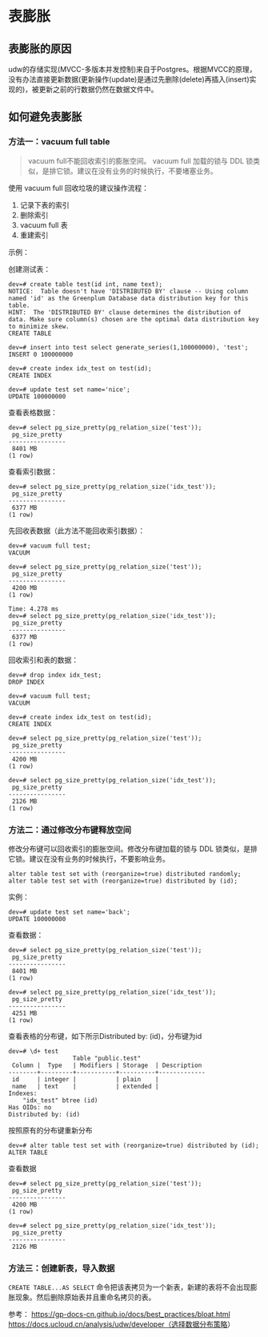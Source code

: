 

# 表膨胀

## 表膨胀的原因

udw的存储实现(MVCC-多版本并发控制)来自于Postgres。根据MVCC的原理，没有办法直接更新数据(更新操作(update)是通过先删除(delete)再插入(insert)实现的)，被更新之前的行数据仍然在数据文件中。

## 如何避免表膨胀

### 方法一：vacuum full table

> vacuum full不能回收索引的膨胀空间。
> vacuum full 加载的锁与 DDL 锁类似，是排它锁。建议在没有业务的时候执行，不要堵塞业务。

使用 vacuum full 回收垃圾的建议操作流程：

1. 记录下表的索引
2. 删除索引
3. vacuum full 表
4. 重建索引

示例：

创建测试表：

```
dev=# create table test(id int, name text);
NOTICE:  Table doesn't have 'DISTRIBUTED BY' clause -- Using column named 'id' as the Greenplum Database data distribution key for this table.
HINT:  The 'DISTRIBUTED BY' clause determines the distribution of data. Make sure column(s) chosen are the optimal data distribution key to minimize skew.
CREATE TABLE

dev=# insert into test select generate_series(1,100000000), 'test';
INSERT 0 100000000

dev=# create index idx_test on test(id);
CREATE INDEX

dev=# update test set name='nice';
UPDATE 100000000
```

查看表格数据：

```
dev=# select pg_size_pretty(pg_relation_size('test'));
 pg_size_pretty
----------------
 8401 MB
(1 row)
```

查看索引数据：

```
dev=# select pg_size_pretty(pg_relation_size('idx_test'));
 pg_size_pretty
----------------
 6377 MB
(1 row)
```

先回收表数据（此方法不能回收索引数据）：

```
dev=# vacuum full test;
VACUUM

dev=# select pg_size_pretty(pg_relation_size('test'));
 pg_size_pretty
----------------
 4200 MB
(1 row)

Time: 4.278 ms
dev=# select pg_size_pretty(pg_relation_size('idx_test'));
 pg_size_pretty
----------------
 6377 MB
(1 row)
```

回收索引和表的数据：

```
dev=# drop index idx_test;
DROP INDEX

dev=# vacuum full test;
VACUUM

dev=# create index idx_test on test(id);
CREATE INDEX

dev=# select pg_size_pretty(pg_relation_size('test'));
 pg_size_pretty
----------------
 4200 MB
(1 row)

dev=# select pg_size_pretty(pg_relation_size('idx_test'));
 pg_size_pretty
----------------
 2126 MB
(1 row)
```

### 方法二：通过修改分布键释放空间

修改分布键可以回收索引的膨胀空间。修改分布键加载的锁与 DDL 锁类似，是排它锁。建议在没有业务的时候执行，不要影响业务。

```
alter table test set with (reorganize=true) distributed randomly;
alter table test set with (reorganize=true) distributed by (id);
```


实例：

```
dev=# update test set name='back';
UPDATE 100000000
```

查看数据：

```
dev=# select pg_size_pretty(pg_relation_size('test'));
 pg_size_pretty
----------------
 8401 MB
(1 row)

dev=# select pg_size_pretty(pg_relation_size('idx_test'));
 pg_size_pretty
----------------
 4251 MB
(1 row)
```

查看表格的分布键，如下所示Distributed by: (id)，分布键为id

```
dev=# \d+ test
                  Table "public.test"
 Column |  Type   | Modifiers | Storage  | Description
--------+---------+-----------+----------+-------------
 id     | integer |           | plain    |
 name   | text    |           | extended |
Indexes:
    "idx_test" btree (id)
Has OIDs: no
Distributed by: (id)
```

按照原有的分布键重新分布

```
dev=# alter table test set with (reorganize=true) distributed by (id);
ALTER TABLE
```

查看数据

```
dev=# select pg_size_pretty(pg_relation_size('test'));
 pg_size_pretty
----------------
 4200 MB
(1 row)

dev=# select pg_size_pretty(pg_relation_size('idx_test'));
 pg_size_pretty
----------------
 2126 MB
```

### 方法三：创建新表，导入数据

`CREATE TABLE...AS SELECT` 命令把该表拷贝为一个新表，新建的表将不会出现膨胀现象。然后删除原始表并且重命名拷贝的表。

参考： <https://gp-docs-cn.github.io/docs/best_practices/bloat.html>
<https://docs.ucloud.cn/analysis/udw/developer（选择数据分布策略>）
